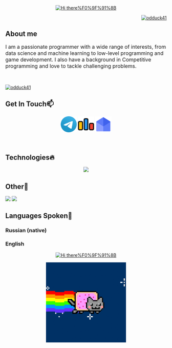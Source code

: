 <p align="center"><a href="https://git.io/typing-svg"><img src="https://readme-typing-svg.demolab.com?font=Fira+Code&size=45&duration=3000&pause=800&color=4D77F7FF&center=true&random=false&width=435&height=80&lines=Hi+there%F0%9F%91%8B;I+am+Leo!" alt="Hi there%F0%9F%91%8B" />
<p align="right"> <img src="https://komarev.com/ghpvc/?username=odduck41" alt="odduck41" /> </p></a>
</p>
<h2>About me</h2>
<div style="font-size:16px">I am a passionate programmer with a wide range of interests, from data science and machine learning to low-level programming and game development. I also have a background in Competitive programming and love to tackle challenging problems.</div>
<p style="padding:10px"></p>
<p align="left"> <a href="https://github.com/ryo-ma/github-profile-trophy"><img src="https://github-profile-trophy.vercel.app/?username=odduck41&theme=kimbie_dark" alt="odduck41" /></a> </p>
<h2>Get In Touch📫</h2>
<p align="center">
  <a href="https://t.me/totelega"><img src = "telegram.svg" alt = "telegram" width = "50px" draggable="false"></a>
  <a href="https://codeforces.com/profile/odduck41"><img src="codeforces.svg" alt = "codeforces" width = "50px" draggable="false"></a>
  <a href="mailto:gd.cats.creators@gmail.com"><img src="email.svg" alt = "email" width="50px" draggable="false"></a>
</p>

<p style="padding:10px"></p>
<h2>Technologies🔥</h2>
<p align="center">
  <a href="https://skillicons.dev">
    <img src="https://skillicons.dev/icons?i=cpp,clion,visualstudio,qt,cmake,py,vim,vscode,arch,windows,bash,c,html,css,go,github,git,stackoverflow,obsidian,replit&perline=5" />
  </a>
</p>
<h2>Other🎄</h2>

<img src="https://github-readme-stats.vercel.app/api?username=odduck41&show_icons=true&theme=chartreuse-dark"/>

<img src = "https://github-readme-stats.vercel.app/api/top-langs?username=odduck41&show_icons=true&locale=en&layout=compact&theme=chartreuse-dark"/>

<h2>Languages Spoken🌈</p></h2>
<h3>Russian (native)</h3>
<h3>English</h3>
<p align="center"><a href="https://git.io/typing-svg"><img src="https://readme-typing-svg.demolab.com?font=Fira+Code&size=45&duration=2000&pause=1000&color=F7870DFF&center=true&random=false&width=435&height=80&lines=That's+all!" alt="Hi there%F0%9F%91%8B" /></p>
<p align="center"><img src = "cat.gif" width="250px" alt = ""/>
